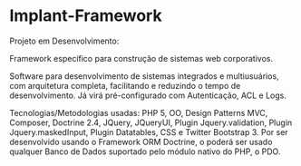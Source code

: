 Implant-Framework
=================

Projeto em Desenvolvimento: 

Framework específico para construção de sistemas web corporativos.

Software para desenvolvimento de sistemas integrados e
multiusuários, com arquitetura completa, facilitando e reduzindo o tempo de desenvolvimento. Já
virá pré-configurado com Autenticação, ACL e Logs.

Tecnologias/Metodologias usadas: 
PHP 5, OO, Design Patterns MVC, Composer, Doctrine 2.4, JQuery, JQueryUI, Plugin
Jquery.validation, Plugin Jquery.maskedInput, Plugin Datatables, CSS e Twitter Bootstrap 3. Por
ser desenvolvido usando o Framework ORM Doctrine, o poderá ser usado qualquer Banco de
Dados suportado pelo módulo nativo do PHP, o PDO.
